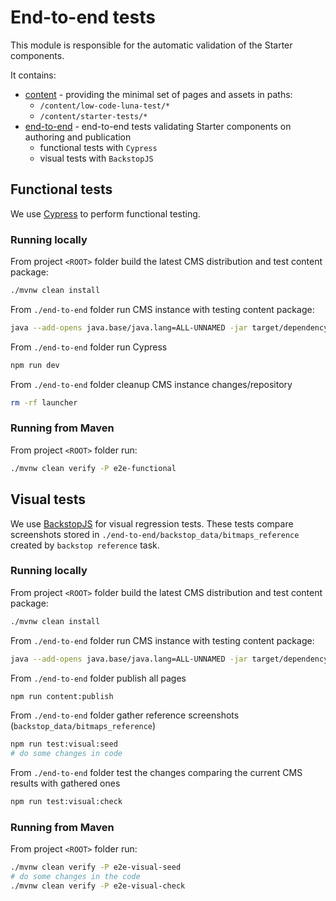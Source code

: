 # End-to-end tests
This module is responsible for the automatic validation of the Starter components.

It contains:
- [content](./content) - providing the minimal set of pages and assets in paths:
  - `/content/low-code-luna-test/*`
  - `/content/starter-tests/*`
- [end-to-end](./end-to-end) - end-to-end tests validating Starter components on authoring and publication
  - functional tests with `Cypress`
  - visual tests with `BackstopJS`

## Functional tests
We use [Cypress](https://www.cypress.io) to perform functional testing.

### Running locally
From project `<ROOT>` folder build the latest CMS distribution and test content package:
```bash
./mvnw clean install
```

From `./end-to-end` folder run CMS instance with testing content package:
```bash
java --add-opens java.base/java.lang=ALL-UNNAMED -jar target/dependency/org.apache.sling.feature.launcher.jar -f target/slingfeature-tmp/feature-starter-project-tests.json
```

From `./end-to-end` folder run Cypress
```bash
npm run dev
```

From `./end-to-end` folder cleanup CMS instance changes/repository
```bash
rm -rf launcher
```

### Running from Maven
From project `<ROOT>` folder run:
```bash
./mvnw clean verify -P e2e-functional
```

## Visual tests
We use [BackstopJS](https://github.com/garris/BackstopJS) for visual regression tests. These tests 
compare screenshots stored in `./end-to-end/backstop_data/bitmaps_reference` created by 
`backstop reference` task.

### Running locally
From project `<ROOT>` folder build the latest CMS distribution and test content package:
```bash
./mvnw clean install
```

From `./end-to-end` folder run CMS instance with testing content package:
```bash
java --add-opens java.base/java.lang=ALL-UNNAMED -jar target/dependency/org.apache.sling.feature.launcher.jar -f target/slingfeature-tmp/feature-starter-project-tests.json
```

From `./end-to-end` folder publish all pages
```bash
npm run content:publish
```

From `./end-to-end` folder gather reference screenshots (`backstop_data/bitmaps_reference`)
```bash
npm run test:visual:seed
# do some changes in code
```

From `./end-to-end` folder test the changes comparing the current CMS results with gathered ones
```bash
npm run test:visual:check
```

### Running from Maven
From project `<ROOT>` folder run:
```bash
./mvnw clean verify -P e2e-visual-seed
# do some changes in the code
./mvnw clean verify -P e2e-visual-check
```